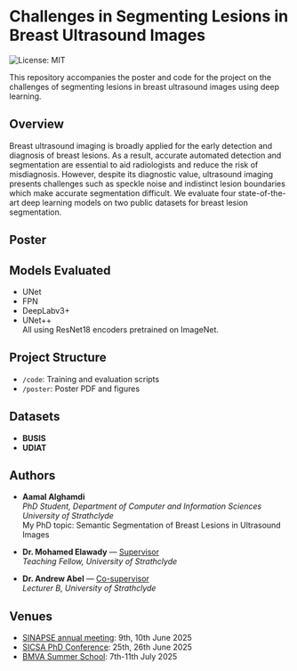 # Challenges in Segmenting Lesions in Breast Ultrasound Images

![License: MIT](https://img.shields.io/badge/License-MIT-yellow.svg)

This repository accompanies the poster and code for the project on the challenges of segmenting lesions in breast ultrasound images using deep learning.

## Overview
Breast ultrasound imaging is broadly applied for the early detection and diagnosis of breast lesions. As a result, accurate automated detection and segmentation are essential to aid radiologists and reduce the risk of misdiagnosis. However, despite its diagnostic value, ultrasound imaging presents challenges such as speckle noise and indistinct lesion boundaries which make accurate segmentation difficult. We evaluate four state-of-the-art deep learning models on two public datasets for breast lesion segmentation.


## Poster
<!-- See `poster/Challenges_Breast_Ultrasound_Segmentation.pdf` for the summary of results and methods. -->

## Models Evaluated
- UNet
- FPN
- DeepLabv3+ 
- UNet++  
All using ResNet18 encoders pretrained on ImageNet.

## Project Structure
- `/code`: Training and evaluation scripts
- `/poster`: Poster PDF and figures

## Datasets
- **BUSIS**
- **UDIAT**

## Authors
- **Aamal Alghamdi**  
  *PhD Student, Department of Computer and Information Sciences*  
  *University of Strathclyde*  
  My PhD topic: Semantic Segmentation of Breast Lesions in Ultrasound Images
  
- **Dr. Mohamed Elawady** — [Supervisor](https://pureportal.strath.ac.uk/en/persons/mohamed-elawady)  
  *Teaching Fellow, University of Strathclyde*

- **Dr. Andrew Abel** — [Co-supervisor](https://pureportal.strath.ac.uk/en/persons/andrew-abel)  
  *Lecturer B, University of Strathclyde*

## Venues 
- [SINAPSE annual meeting](https://www.sinapse.ac.uk/events/sinapse-asm-2025-aberdeen/): 9th, 10th June 2025
- [SICSA PhD Conference](https://www.sicsa.ac.uk/event/sicsa-phd-conference-2025/): 25th, 26th June 2025
- [BMVA Summer School](https://cvss.bmva.org/): 7th-11th July 2025


